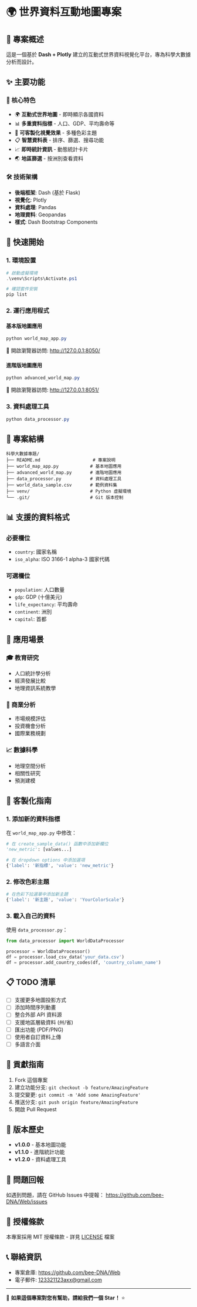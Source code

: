 # 🌍 世界資料互動地圖專案

## 📖 專案概述

這是一個基於 **Dash + Plotly** 建立的互動式世界資料視覺化平台，專為科學大數據分析而設計。

## ✨ 主要功能

### 🎯 核心特色

- 🌍 **互動式世界地圖** - 即時顯示各國資料
- 📊 **多重資料指標** - 人口、GDP、平均壽命等
- 🎨 **可客製化視覺效果** - 多種色彩主題
- 📋 **智慧資料表** - 排序、篩選、搜尋功能
- 📈 **即時統計資訊** - 動態統計卡片
- 🌏 **地區篩選** - 按洲別查看資料

### 🛠️ 技術架構

- **後端框架**: Dash (基於 Flask)
- **視覺化**: Plotly
- **資料處理**: Pandas
- **地理資料**: Geopandas
- **樣式**: Dash Bootstrap Components

## 🚀 快速開始

### 1. 環境設置

```powershell
# 啟動虛擬環境
.\venv\Scripts\Activate.ps1

# 確認套件安裝
pip list
```

### 2. 運行應用程式

#### 基本版地圖應用

```powershell
python world_map_app.py
```

📍 開啟瀏覽器訪問: http://127.0.0.1:8050/

#### 進階版地圖應用

```powershell
python advanced_world_map.py
```

📍 開啟瀏覽器訪問: http://127.0.0.1:8051/

### 3. 資料處理工具

```powershell
python data_processor.py
```

## 📁 專案結構

```
科學大數據專題/
├── README.md                    # 專案說明
├── world_map_app.py            # 基本地圖應用
├── advanced_world_map.py       # 進階地圖應用
├── data_processor.py           # 資料處理工具
├── world_data_sample.csv       # 範例資料集
├── venv/                       # Python 虛擬環境
└── .git/                       # Git 版本控制
```

## 📊 支援的資料格式

### 必要欄位

- `country`: 國家名稱
- `iso_alpha`: ISO 3166-1 alpha-3 國家代碼

### 可選欄位

- `population`: 人口數量
- `gdp`: GDP (十億美元)
- `life_expectancy`: 平均壽命
- `continent`: 洲別
- `capital`: 首都

## 🎯 應用場景

### 🎓 教育研究

- 人口統計學分析
- 經濟發展比較
- 地理資訊系統教學

### 💼 商業分析

- 市場規模評估
- 投資機會分析
- 國際業務規劃

### 📈 數據科學

- 地理空間分析
- 相關性研究
- 預測建模

## 🔧 客製化指南

### 1. 添加新的資料指標

在 `world_map_app.py` 中修改：

```python
# 在 create_sample_data() 函數中添加新欄位
'new_metric': [values...]

# 在 dropdown options 中添加選項
{'label': '新指標', 'value': 'new_metric'}
```

### 2. 修改色彩主題

```python
# 在色彩下拉選單中添加新主題
{'label': '新主題', 'value': 'YourColorScale'}
```

### 3. 載入自己的資料

使用 `data_processor.py`：

```python
from data_processor import WorldDataProcessor

processor = WorldDataProcessor()
df = processor.load_csv_data('your_data.csv')
df = processor.add_country_codes(df, 'country_column_name')
```

## 📋 TODO 清單

- [ ] 支援更多地圖投影方式
- [ ] 添加時間序列動畫
- [ ] 整合外部 API 資料源
- [ ] 支援地區層級資料 (州/省)
- [ ] 匯出功能 (PDF/PNG)
- [ ] 使用者自訂資料上傳
- [ ] 多語言介面

## 🤝 貢獻指南

1. Fork 這個專案
2. 建立功能分支: `git checkout -b feature/AmazingFeature`
3. 提交變更: `git commit -m 'Add some AmazingFeature'`
4. 推送分支: `git push origin feature/AmazingFeature`
5. 開啟 Pull Request

## 📝 版本歷史

- **v1.0.0** - 基本地圖功能
- **v1.1.0** - 進階統計功能
- **v1.2.0** - 資料處理工具

## 🐛 問題回報

如遇到問題，請在 GitHub Issues 中提報：
https://github.com/bee-DNA/Web/issues

## 📄 授權條款

本專案採用 MIT 授權條款 - 詳見 [LICENSE](LICENSE) 檔案

## 📞 聯絡資訊

- 專案倉庫: https://github.com/bee-DNA/Web
- 電子郵件: 123321123axx@gmail.com

---

🌟 **如果這個專案對您有幫助，請給我們一個 Star！** ⭐
